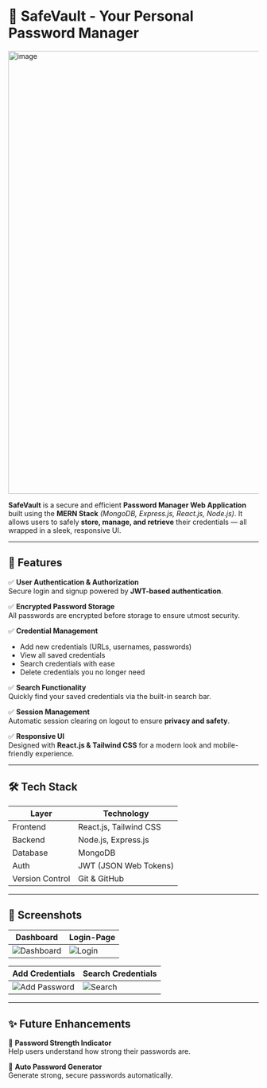 # 🔐 SafeVault - Your Personal Password Manager

<img width="1919" height="891" alt="image" src="https://github.com/user-attachments/assets/7a40e321-fb19-4e00-b48f-9e5c074b48b6" />


**SafeVault** is a secure and efficient **Password Manager Web Application** built using the **MERN Stack** *(MongoDB, Express.js, React.js, Node.js)*. It allows users to safely **store, manage, and retrieve** their credentials — all wrapped in a sleek, responsive UI.

---

## 🚀 Features

✅ **User Authentication & Authorization**  
Secure login and signup powered by **JWT-based authentication**.

✅ **Encrypted Password Storage**  
All passwords are encrypted before storage to ensure utmost security.

✅ **Credential Management**  
- Add new credentials (URLs, usernames, passwords)
- View all saved credentials
- Search credentials with ease
- Delete credentials you no longer need

✅ **Search Functionality**  
Quickly find your saved credentials via the built-in search bar.

✅ **Session Management**  
Automatic session clearing on logout to ensure **privacy and safety**.

✅ **Responsive UI**  
Designed with **React.js & Tailwind CSS** for a modern look and mobile-friendly experience.

---

## 🛠️ Tech Stack

| Layer      | Technology            |
|------------|-----------------------|
| Frontend   | React.js, Tailwind CSS |
| Backend    | Node.js, Express.js    |
| Database   | MongoDB                |
| Auth       | JWT (JSON Web Tokens)  |
| Version Control | Git & GitHub       |

---

## 📸 Screenshots

| Dashboard | Login-Page |
|------------|-----------|
| ![Dashboard](https://github.com/user-attachments/assets/c5df2e70-eb5d-46a7-9d7e-33fcef602003) | ![Login](https://github.com/user-attachments/assets/572c5f06-ef5f-4885-89b9-c0832fecb36c) |

| Add Credentials | Search Credentials |
|------------|-----------------|
| ![Add Password](https://github.com/user-attachments/assets/54ff59f6-d291-485f-9f49-aa714f4e5f99) | ![Search](https://github.com/user-attachments/assets/b606b3d9-2929-442a-8a86-438c4005f7d8) |

---

## ✨ Future Enhancements

🚧 **Password Strength Indicator**  
Help users understand how strong their passwords are.

🚧 **Auto Password Generator**  
Generate strong, secure passwords automatically.
